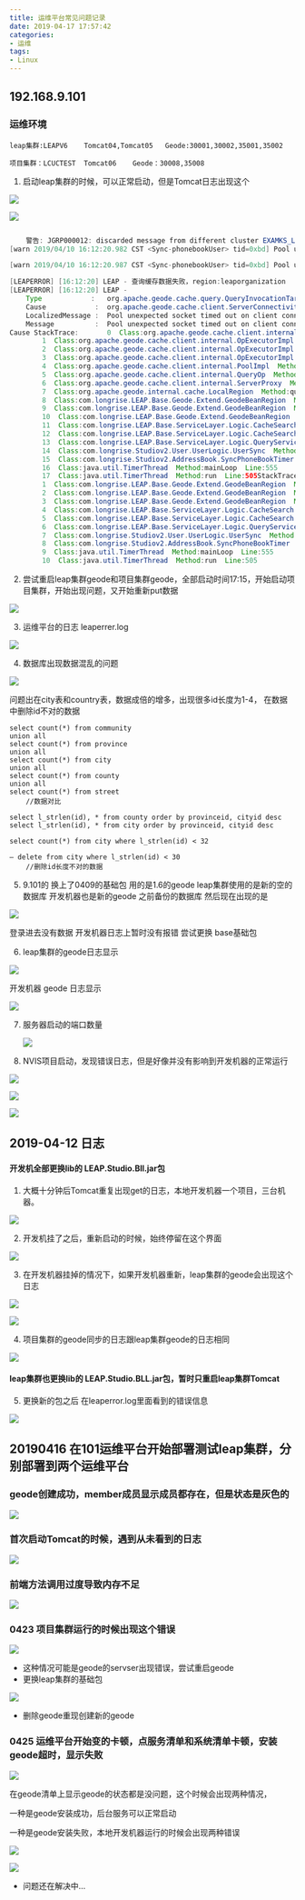 ```yaml
---
title: 运维平台常见问题记录
date: 2019-04-17 17:57:42
categories: 
- 运维
tags: 
- Linux
---
```


##  192.168.9.101   

###  运维环境
    leap集群:LEAPV6    Tomcat04,Tomcat05   Geode:30001,30002,35001,35002
    
    项目集群：LCUCTEST  Tomcat06    Geode：30008,35008

1. 启动leap集群的时候，可以正常启动，但是Tomcat日志出现这个

![](https://raw.githubusercontent.com/supbadboy/image/master/20190410162256.png)

![](https://raw.githubusercontent.com/supbadboy/image/master/20190410162412.png)

```java

    警告: JGRP000012: discarded message from different cluster EXAMKS_LEAPCacheBus (our cluster is LEAPCacheBus_LCUCV6DEV). Sender was 9cbbd92f-8c2e-7157-3e62-b59c0e217491 (received 5 identical messages from 9cbbd92f-8c2e-7157-3e62-b59c0e217491 in the last 79924 ms)
[warn 2019/04/10 16:12:20.982 CST <Sync-phonebookUser> tid=0xbd] Pool unexpected socket timed out on client connection=Pooled Connection to 192.168.9.101:35001: Connection[192.168.9.101:35001]@1477556984 attempt=2)

[warn 2019/04/10 16:12:20.987 CST <Sync-phonebookUser> tid=0xbd] Pool unexpected socket timed out on client connection=Pooled Connection to 192.168.9.101:35001: Connection[192.168.9.101:35001]@1477556984 attempt=2). Server unreachable: could not connect after 2 attempts

[LEAPERROR] [16:12:20] LEAP - 查询缓存数据失败，region:leaporganization
[LEAPERROR] [16:12:20] LEAP - 	
	Type            :	org.apache.geode.cache.query.QueryInvocationTargetException
	Cause            :	org.apache.geode.cache.client.ServerConnectivityException: Pool unexpected socket timed out on client connection=Pooled Connection to 192.168.9.101:35001: Connection[192.168.9.101:35001]@1477556984 attempt=2). Server unreachable: could not connect after 2 attempts
	LocalizedMessage :	Pool unexpected socket timed out on client connection=Pooled Connection to 192.168.9.101:35001: Connection[192.168.9.101:35001]@1477556984 attempt=2). Server unreachable: could not connect after 2 attempts
	Message          :	Pool unexpected socket timed out on client connection=Pooled Connection to 192.168.9.101:35001: Connection[192.168.9.101:35001]@1477556984 attempt=2). Server unreachable: could not connect after 2 attempts
Cause StackTrace:		0  Class:org.apache.geode.cache.client.internal.OpExecutorImpl  Method:handleException  Line:790
		1  Class:org.apache.geode.cache.client.internal.OpExecutorImpl  Method:handleException  Line:631
		2  Class:org.apache.geode.cache.client.internal.OpExecutorImpl  Method:execute  Line:187
		3  Class:org.apache.geode.cache.client.internal.OpExecutorImpl  Method:execute  Line:128
		4  Class:org.apache.geode.cache.client.internal.PoolImpl  Method:execute  Line:758
		5  Class:org.apache.geode.cache.client.internal.QueryOp  Method:execute  Line:59
		6  Class:org.apache.geode.cache.client.internal.ServerProxy  Method:query  Line:69
		7  Class:org.apache.geode.internal.cache.LocalRegion  Method:query  Line:10650
		8  Class:com.longrise.LEAP.Base.Geode.Extend.GeodeBeanRegion  Method:search  Line:595
		9  Class:com.longrise.LEAP.Base.Geode.Extend.GeodeBeanRegion  Method:search  Line:845
		10  Class:com.longrise.LEAP.Base.Geode.Extend.GeodeBeanRegion  Method:search  Line:1
		11  Class:com.longrise.LEAP.Base.ServiceLayer.Logic.CacheSearch  Method:beanSearch  Line:143
		12  Class:com.longrise.LEAP.Base.ServiceLayer.Logic.CacheSearch  Method:beanSearch  Line:109
		13  Class:com.longrise.LEAP.Base.ServiceLayer.Logic.QueryService  Method:beanSearch  Line:25
		14  Class:com.longrise.Studiov2.User.UserLogic.UserSync  Method:studiov2_syncLeapuser  Line:94
		15  Class:com.longrise.Studiov2.AddressBook.SyncPhoneBookTimer  Method:run  Line:31
		16  Class:java.util.TimerThread  Method:mainLoop  Line:555
		17  Class:java.util.TimerThread  Method:run  Line:505StackTrace:		0  Class:org.apache.geode.internal.cache.LocalRegion  Method:query  Line:10656
		1  Class:com.longrise.LEAP.Base.Geode.Extend.GeodeBeanRegion  Method:search  Line:595
		2  Class:com.longrise.LEAP.Base.Geode.Extend.GeodeBeanRegion  Method:search  Line:845
		3  Class:com.longrise.LEAP.Base.Geode.Extend.GeodeBeanRegion  Method:search  Line:1
		4  Class:com.longrise.LEAP.Base.ServiceLayer.Logic.CacheSearch  Method:beanSearch  Line:143
		5  Class:com.longrise.LEAP.Base.ServiceLayer.Logic.CacheSearch  Method:beanSearch  Line:109
		6  Class:com.longrise.LEAP.Base.ServiceLayer.Logic.QueryService  Method:beanSearch  Line:25
		7  Class:com.longrise.Studiov2.User.UserLogic.UserSync  Method:studiov2_syncLeapuser  Line:94
		8  Class:com.longrise.Studiov2.AddressBook.SyncPhoneBookTimer  Method:run  Line:31
		9  Class:java.util.TimerThread  Method:mainLoop  Line:555
		10  Class:java.util.TimerThread  Method:run  Line:505
```

2. 尝试重启leap集群geode和项目集群geode，全部启动时间17:15，开始启动项目集群，开始出现问题，又开始重新put数据

![](https://raw.githubusercontent.com/supbadboy/image/master/20190410172009.png)



3. 运维平台的日志  leaperrer.log

![](https://raw.githubusercontent.com/supbadboy/image/master/20190410173712.png)


4. 数据库出现数据混乱的问题 

![](https://raw.githubusercontent.com/supbadboy/image/master/20190411150657.png)

问题出在city表和country表，数据成倍的增多，出现很多id长度为1-4，
在数据中删除id不对的数据
```
select count(*) from community
union all
select count(*) from province
union all
select count(*) from city
union all
select count(*) from county
union all
select count(*) from street
	//数据对比

select l_strlen(id), * from county order by provinceid, cityid desc
select l_strlen(id), * from city order by provinceid, cityid desc

select count(*) from city where l_strlen(id) < 32

— delete from city where l_strlen(id) < 30
	//删除id长度不对的数据
```

5. 9.101的  换上了0409的基础包  用的是1.6的geode  leap集群使用的是新的空的数据库  开发机器也是新的geode  之前备份的数据库
然后现在出现的是

![](https://raw.githubusercontent.com/supbadboy/image/master/20190411163324.png)

登录进去没有数据  开发机器日志上暂时没有报错   尝试更换  base基础包



6. leap集群的geode日志显示

![](https://raw.githubusercontent.com/supbadboy/image/master/20190411164715.png)

开发机器 geode 日志显示

![](https://raw.githubusercontent.com/supbadboy/image/master/20190411164855.png)

7. 服务器启动的端口数量

	![](https://raw.githubusercontent.com/supbadboy/image/master/20190412102553.png)

8. NVIS项目启动，发现错误日志，但是好像并没有影响到开发机器的正常运行

![](https://raw.githubusercontent.com/supbadboy/image/master/20190412110552.png)

![](https://raw.githubusercontent.com/supbadboy/image/master/20190412110857.png)

![](https://raw.githubusercontent.com/supbadboy/image/master/20190412111118.png)


##  2019-04-12 日志

####  开发机全部更换lib的 LEAP.Studio.Bll.jar包  

1. 大概十分钟后Tomcat重复出现get的日志，本地开发机器一个项目，三台机器。

![](https://raw.githubusercontent.com/supbadboy/image/master/20190412144937.png)

2. 开发机挂了之后，重新启动的时候，始终停留在这个界面

![](https://raw.githubusercontent.com/supbadboy/image/master/20190412145340.png)

3. 在开发机器挂掉的情况下，如果开发机器重新，leap集群的geode会出现这个日志

![](https://raw.githubusercontent.com/supbadboy/image/master/20190412150043.png)

![](https://raw.githubusercontent.com/supbadboy/image/master/20190412170909.png)

4. 项目集群的geode同步的日志跟leap集群geode的日志相同 

![](https://raw.githubusercontent.com/supbadboy/image/master/20190412150043.png)

####  leap集群也更换lib的  LEAP.Studio.BLL.jar包，暂时只重启leap集群Tomcat

5. 更换新的包之后  在leaperror.log里面看到的错误信息

![](https://raw.githubusercontent.com/supbadboy/image/master/20190412183018.png)



## 20190416 在101运维平台开始部署测试leap集群，分别部署到两个运维平台

### geode创建成功，member成员显示成员都存在，但是状态是灰色的

![](https://raw.githubusercontent.com/supbadboy/image/master/20190416110922.png)

### 首次启动Tomcat的时候，遇到从未看到的日志

![](https://raw.githubusercontent.com/supbadboy/image/master/20190416110438.png)


### 前端方法调用过度导致内存不足
![](https://raw.githubusercontent.com/supbadboy/image/master/20190416142143.png)


### 0423 项目集群运行的时候出现这个错误
![](https://raw.githubusercontent.com/supbadboy/image/master/20190423174034.png)

- 这种情况可能是geode的servser出现错误，尝试重启geode
- 更换leap集群的基础包

![](https://raw.githubusercontent.com/supbadboy/image/master/20190423174216.png)

- 删除geode重现创建新的geode


### 0425 运维平台开始变的卡顿，点服务清单和系统清单卡顿，安装geode超时，显示失败

![](https://raw.githubusercontent.com/supbadboy/image/master/20190426092357.png)

在geode清单上显示geode的状态都是没问题，这个时候会出现两种情况，

一种是geode安装成功，后台服务可以正常启动

一种是geode安装失败，本地开发机器运行的时候会出现两种错误

![](https://raw.githubusercontent.com/supbadboy/image/master/20190423174216.png)

![](https://raw.githubusercontent.com/supbadboy/image/master/20190426092348.png)

+ 问题还在解决中...